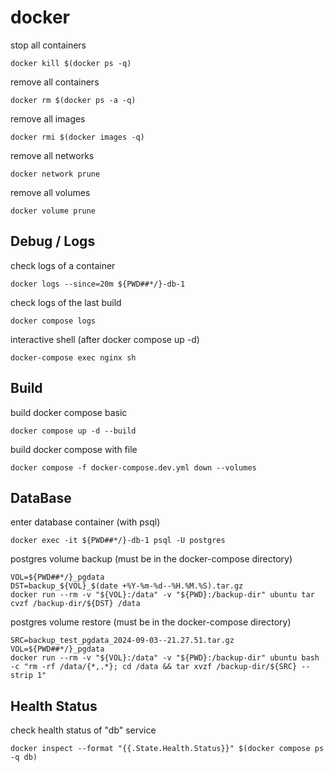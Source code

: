 
# docker

stop all containers
```shell
docker kill $(docker ps -q)
```
remove all containers
```shell
docker rm $(docker ps -a -q)
```
remove all images
```shell
docker rmi $(docker images -q)
```
remove all networks
```shell
docker network prune
```
remove all volumes
```shell
docker volume prune
```

## Debug / Logs

check logs of a container
```shell
docker logs --since=20m ${PWD##*/}-db-1
```
check logs of the last build
```shell
docker compose logs
```
interactive shell (after docker compose up -d)
```shell
docker-compose exec nginx sh
```

## Build

build docker compose basic
```shell
docker compose up -d --build 
```
build docker compose with file
```shell
docker compose -f docker-compose.dev.yml down --volumes
```

## DataBase

enter database container (with psql)
```shell
docker exec -it ${PWD##*/}-db-1 psql -U postgres
```
postgres volume backup (must be in the docker-compose directory)
```shell
VOL=${PWD##*/}_pgdata
DST=backup_${VOL}_$(date +%Y-%m-%d--%H.%M.%S).tar.gz
docker run --rm -v "${VOL}:/data" -v "${PWD}:/backup-dir" ubuntu tar cvzf /backup-dir/${DST} /data
```
postgres volume restore (must be in the docker-compose directory)
```shell
SRC=backup_test_pgdata_2024-09-03--21.27.51.tar.gz
VOL=${PWD##*/}_pgdata
docker run --rm -v "${VOL}:/data" -v "${PWD}:/backup-dir" ubuntu bash -c "rm -rf /data/{*,.*}; cd /data && tar xvzf /backup-dir/${SRC} --strip 1"
```

## Health Status

check health status of "db" service
```shell
docker inspect --format "{{.State.Health.Status}}" $(docker compose ps -q db)
```








